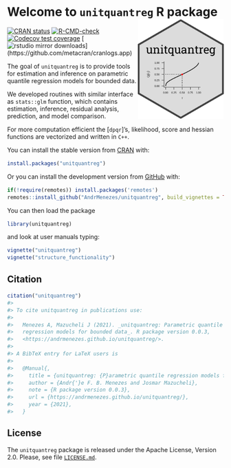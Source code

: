 
<!-- README.md is generated from README.Rmd. Please edit that file -->

# Welcome to `unitquantreg` R package <img src="man/figures/unitquantreg_hex.png" align="right" alt="" width="200">

<!-- badges: start -->

[![CRAN
status](https://www.r-pkg.org/badges/version/unitquantreg)](https://CRAN.R-project.org/package=unitquantreg)
[![R-CMD-check](https://github.com/AndrMenezes/unitquantreg/actions/workflows/R-CMD-check.yaml/badge.svg)](https://github.com/AndrMenezes/unitquantreg/actions/workflows/R-CMD-check.yaml)
[![Codecov test
coverage](https://codecov.io/gh/AndrMenezes/unitquantreg/branch/main/graph/badge.svg)](https://app.codecov.io/gh/AndrMenezes/unitquantreg?branch=main)
[![rstudio mirror
downloads](https://cranlogs.r-pkg.org/badges/grand-total/unitquantreg?)](https://github.com/metacran/cranlogs.app)
<!-- badges: end -->

The goal of `unitquantreg` is to provide tools for estimation and
inference on parametric quantile regression models for bounded data.

We developed routines with similar interface as `stats::glm` function,
which contains estimation, inference, residual analysis, prediction, and
model comparison.

For more computation efficient the \[`dpqr`\]’s, likelihood, score and
hessian functions are vectorized and written in `C++`.

You can install the stable version from
[CRAN](https://cran.r-project.org/web/packages/unitquantreg/index.html)
with:

``` r
install.packages("unitquantreg")
```

Or you can install the development version from
[GitHub](https://github.com/) with:

``` r
if(!require(remotes)) install.packages('remotes')
remotes::install_github("AndrMenezes/unitquantreg", build_vignettes = TRUE)
```

You can then load the package

``` r
library(unitquantreg)
```

and look at user manuals typing:

``` r
vignette("unitquantreg")
vignette("structure_functionality")
```

## Citation

``` r
citation("unitquantreg")
#> 
#> To cite unitquantreg in publications use:
#> 
#>   Menezes A, Mazucheli J (2021). _unitquantreg: Parametric quantile
#>   regression models for bounded data_. R package version 0.0.3,
#>   <https://andrmenezes.github.io/unitquantreg/>.
#> 
#> A BibTeX entry for LaTeX users is
#> 
#>   @Manual{,
#>     title = {unitquantreg: {P}arametric quantile regression models for bounded data},
#>     author = {Andr{'}e F. B. Menezes and Josmar Mazucheli},
#>     note = {R package version 0.0.3},
#>     url = {https://andrmenezes.github.io/unitquantreg/},
#>     year = {2021},
#>   }
```

## License

The `unitquantreg` package is released under the Apache License, Version
2.0. Please, see file
[`LICENSE.md`](https://github.com/AndrMenezes/unitquantreg/blob/master/LICENSE.md).
